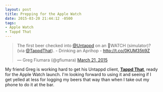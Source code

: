 ```yaml
---
layout: post
title: Prepping for the Apple Watch
date: 2015-03-20 21:44:12 -0500
tags:
- Apple Watch
- Tappd That 
--- 
```


<blockquote class="twitter-tweet" data-cards="hidden" lang="en"><p>The first beer checked into <a href="https://twitter.com/untappd">@Untappd</a> on an WATCH (simulator)? (via <a href="https://twitter.com/TappdThat">@TappdThat</a>). - Drinking an Aprihop - <a href="http://t.co/0KUM35ti9Z">http://t.co/0KUM35ti9Z</a></p>&mdash; Greg Fiumara (@gfiumara) <a href="https://twitter.com/gfiumara/status/579076493768163328">March 21, 2015</a></blockquote> <script async src="//platform.twitter.com/widgets.js" charset="utf-8"></script>

My friend Greg is working hard to get his Untappd client, **[Tappd That](http://tappdthat.com/)**, ready for the Apple Watch launch. I'm looking forward to using it and seeing if I get yelled at less for logging my beers that way than when I take out my phone to do it at the bar.